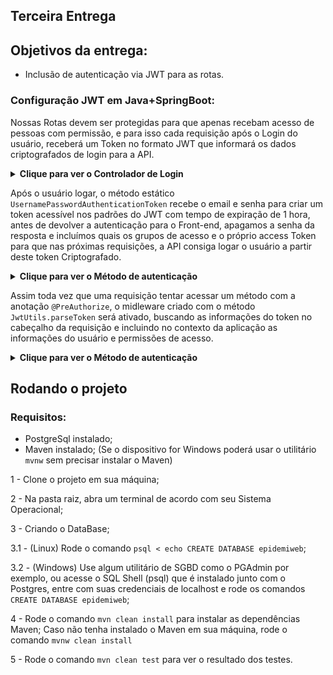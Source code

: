 ## Terceira Entrega

## Objetivos da entrega:

- Inclusão de autenticação via JWT para as rotas.

### Configuração JWT em Java+SpringBoot:

Nossas Rotas devem ser protegidas para que apenas recebam acesso de pessoas com permissão, e para isso cada requisição após o Login do usuário, receberá um Token no formato JWT que informará os dados criptografados de login para a API.

<details>
<summary><strong>Clique para ver o Controlador de Login</strong></summary>

[.../Controller/LoginController](https://github.com/arthurbarbero/EpidemiWEB/blob/main/src/main/java/br/gov/sp/fatec/epidemiweb/Controller/LoginController.java)

```java
@RestController
@RequestMapping(value = "/login")
@CrossOrigin
public class LoginController {
    
    @Autowired
    private AuthenticationManager authManager;

    @PostMapping(value = "/")
    public LoginModel authenticate(@RequestBody LoginModel login) throws JsonProcessingException {
        Authentication auth = new UsernamePasswordAuthenticationToken(login.getEmail(), login.getPassword());
        auth = authManager.authenticate(auth);
        login.setPassword(null);
        login.setTokenKey(JwtUtils.generateToken(auth));
        login.setGroups(auth.getAuthorities().stream().map(x -> x.getAuthority().toString()).collect(Collectors.toList()).toArray(new String[auth.getAuthorities().size()]));
        return login;
    }
}
```
</details>


Após o usuário logar, o método estático `UsernamePasswordAuthenticationToken` recebe o email e senha para criar um token acessível nos padrões do JWT com tempo de expiração de 1 hora, antes de devolver a autenticação para o Front-end, apagamos a senha da resposta e incluímos quais os grupos de acesso e o próprio access Token para que nas próximas requisições, a API consiga logar o usuário a partir deste token Criptografado.

<details>
<summary><strong>Clique para ver o Método de autenticação</strong></summary>

[../Security/JWTUtils.java](https://github.com/arthurbarbero/EpidemiWEB/blob/main/src/main/java/br/gov/sp/fatec/epidemiweb/Security/JwtUtils.java)

```java
public static String generateToken(Authentication usuario) throws JsonProcessingException {
		ObjectMapper mapper = new ObjectMapper();
		LoginModel usuarioSemSenha = new LoginModel();
		usuarioSemSenha.setEmail(usuario.getName());
		if (!usuario.getAuthorities().isEmpty()) {
				usuarioSemSenha.setGroups(usuario.getAuthorities().stream().map(x -> x.getAuthority().toString()).collect(Collectors.toList()).toArray(new String[usuario.getAuthorities().size()]));
		}
		String usuarioJson = mapper.writeValueAsString(usuarioSemSenha);
		Date agora = new Date();
		Long hora = 1000L * 60L * 60L; // Uma hora
		return Jwts.builder().claim("userDetails", usuarioJson).setIssuer("br.gov.sp.fatec")
						.setSubject(usuario.getName()).setExpiration(new Date(agora.getTime() + hora))
						.signWith(SignatureAlgorithm.HS512, KEY).compact();
}
```

</details>

Assim toda vez que uma requisição tentar acessar um método com a anotação `@PreAuthorize`, o midleware criado com o método `JwtUtils.parseToken` será ativado, buscando as informações do token no cabeçalho da requisição e incluindo no contexto da aplicação as informações do usuário e permissões de acesso.

<details>
<summary><strong>Clique para ver o Método de autenticação</strong></summary>

[../Security/JWTUtils.java](https://github.com/arthurbarbero/EpidemiWEB/blob/main/src/main/java/br/gov/sp/fatec/epidemiweb/Security/JwtUtils.java)

```java
public static Authentication parseToken(String token) throws JsonParseException, JsonMappingException, IOException {
		ObjectMapper mapper = new ObjectMapper();
		String credentialsJson = Jwts.parser()
				.setSigningKey(KEY)
				.parseClaimsJws(token)
				.getBody()
				.get("userDetails", String.class);
		
		LoginModel usuario = mapper.readValue(credentialsJson, LoginModel.class);

		UserDetails userDetails = User.builder()
						.username(usuario.getEmail())
						.password("secret")
						.authorities(usuario.getGroups())
				.build();
		
		return new UsernamePasswordAuthenticationToken(
								usuario.getEmail(), 
								usuario.getPassword(),
								userDetails.getAuthorities()
						);
}
```
</details>


 ## Rodando o projeto
 
 ### Requisitos:
 
 - PostgreSql instalado;
 - Maven instalado; (Se o dispositivo for Windows poderá usar o utilitário `mvnw` sem precisar instalar o Maven)
 
 1 - Clone o projeto em sua máquina;
 
 2 - Na pasta raiz, abra um terminal de acordo com seu Sistema Operacional;
 
 3 - Criando o DataBase;
 
   3.1 - (Linux) Rode o comando `psql < echo CREATE DATABASE epidemiweb`;
    
   3.2 - (Windows) Use algum utilitário de SGBD como o PGAdmin por exemplo, ou acesse o SQL Shell (psql) que é instalado junto com o Postgres, entre com suas credenciais de localhost e rode os comandos `CREATE DATABASE epidemiweb`;
    
 4 - Rode o comando `mvn clean install` para instalar as dependências Maven; Caso não tenha instalado o Maven em sua máquina, rode o comando `mvnw clean install`
 
 5 - Rode o comando `mvn clean test` para ver o resultado dos testes.

